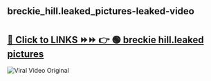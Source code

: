 
 ## breckie_hill.leaked_pictures-leaked-video 

# <h2><a href="https://clipsfans.com/breckie_hill.leaked_pictures&ref=git">🔗 Click to LINKS ⏩⏩ 👉 🟢 breckie hill.leaked pictures </a></h2>

<a href="https://clipsfans.com/breckie_hill.leaked_pictures&ref=git" rel="nofollow" data-target="animated-image.originalLink"><img src="https://i.ibb.co.com/xMMVF88/686577567.gif" alt="Viral Video Original" style="max-width: 100%; display: inline-block;" data-target="animated-image.originalImage"></a>
